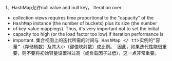 1、HashMap允许null value and null key。 
Iteration over
 * collection views requires time proportional to the "capacity" of the
 * <tt>HashMap</tt> instance (the number of buckets) plus its size (the number
 * of key-value mappings).  Thus, it's very important not to set the initial
 * capacity too high (or the load factor too low) if iteration performance is
 * important. 
集合视图上的迭代所需的时间与<tt> HashMap </ tt>实例的“容量”（存储桶数）及其大小（键值映射数）成比例。
因此，如果迭代性能很重要，则不要将初始容量设置得过高（或负载因子过低），这一点非常重要。